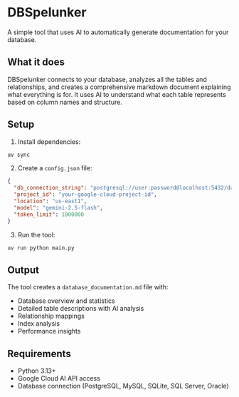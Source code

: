 # DBSpelunker

A simple tool that uses AI to automatically generate documentation for your database.

## What it does

DBSpelunker connects to your database, analyzes all the tables and relationships, and creates a comprehensive markdown document explaining what everything is for. It uses AI to understand what each table represents based on column names and structure.

## Setup

1. Install dependencies:
```bash
uv sync
```

2. Create a `config.json` file:
```json
{
  "db_connection_string": "postgresql://user:password@localhost:5432/database_name",
  "project_id": "your-google-cloud-project-id",
  "location": "us-east1",
  "model": "gemini-2.5-flash",
  "token_limit": 1000000
}
```

3. Run the tool:
```bash
uv run python main.py
```

## Output

The tool creates a `database_documentation.md` file with:
- Database overview and statistics
- Detailed table descriptions with AI analysis
- Relationship mappings
- Index analysis
- Performance insights

## Requirements

- Python 3.13+
- Google Cloud AI API access
- Database connection (PostgreSQL, MySQL, SQLite, SQL Server, Oracle)